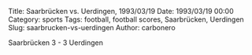 Title: Saarbrücken vs. Uerdingen, 1993/03/19
Date: 1993/03/19 00:00
Category: sports
Tags: football, football scores, Saarbrücken, Uerdingen
Slug: saarbrucken-vs-uerdingen
Author: carbonero


Saarbrücken 3 - 3 Uerdingen
